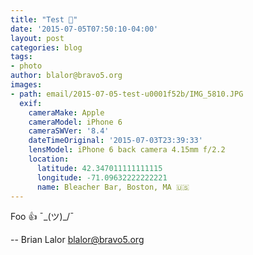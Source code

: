 ```yaml
---
title: "Test 🔫"
date: '2015-07-05T07:50:10-04:00'
layout: post
categories: blog
tags:
- photo
author: blalor@bravo5.org
images:
- path: email/2015-07-05-test-u0001f52b/IMG_5810.JPG
  exif:
    cameraMake: Apple
    cameraModel: iPhone 6
    cameraSWVer: '8.4'
    dateTimeOriginal: '2015-07-03T23:39:33'
    lensModel: iPhone 6 back camera 4.15mm f/2.2
    location:
      latitude: 42.347011111111115
      longitude: -71.09632222222221
      name: Bleacher Bar, Boston, MA 🇺🇸
---
```


Foo 👍 ¯\_(ツ)_/¯ 




--
Brian Lalor
blalor@bravo5.org